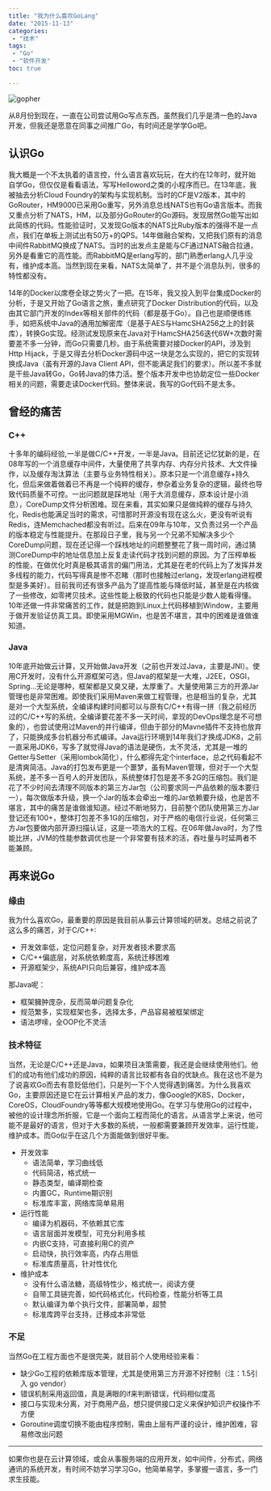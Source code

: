 ```yaml
---
title: "我为什么喜欢GoLang"
date: "2015-11-13"
categories:
 - "技术"
tags:
 - "Go"
 - "软件开发"
toc: true

---
```


![gopher](http://img3.imgtn.bdimg.com/it/u=3850601748,68654193&fm=21&gp=0.jpg)

从8月份到现在，一直在公司尝试用Go写点东西。虽然我们几乎是清一色的Java开发，但我还是愿意在同事之间推广Go，有时间还是学学Go吧。

## 认识Go

我大概是一个不太执着的语言控，什么语言喜欢玩玩，在大约在12年时，就开始自学Go，但仅仅是看看语法，写写Helloword之类的小程序而已。在13年底，我被抽去分析Cloud Foundry的架构与实现机制。当时的CF是V2版本，其中的GoRouter，HM9000已采用Go重写，另外消息总线NATS也有Go语言版本。而我又重点分析了NATS，HM，以及部分GoRouter的Go源码。发现居然Go能写出如此简练的代码。性能验证时，又发现Go版本的NATS比Ruby版本的强得不是一点点，我们在单板上测试出有50万+的QPS。14年做融合架构，又把我们原有的消息中间件RabbitMQ换成了NATS。当时的出发点主是能与CF通过NATS融合拉通，另外是看重它的高性能。而RabbitMQ是erlang写的，部门熟悉erlang人几乎没有，维护成本高。当然到现在来看，NATS太简单了，并不是个消息队列，很多的特性都没有。
<!--more-->
14年的Docker以席卷全球之势火了一把。在15年，我又投入到平台集成Docker的分析，于是又开始了Go语言之旅，重点研究了Docker Distribution的代码，以及由其它部门开发的Index等相关部件的代码（都是基于Go）。自己也是顺便练练手，如把系统中Java的通用加解密库（是基于AES与HamcSHA256之上的封装库），转换Go实现。经测试发现原来在Java对于HamcSHA256迭代6W+次数时需要差不多一分钟，而Go只需要几秒。由于系统需要对接Docker的API，涉及到Http Hijack，于是又得去分析Docker源码中这一块是怎么实现的，把它的实现转换成Java（虽有开源的Java Client API，但不能满足我们的要求）。所以差不多就是干些Java转Go，Go转Java的体力活。整个版本开发中也协助定位一些Docker相关的问题，需要走读Docker代码。整体来说，我写的Go代码不是太多。


## 曾经的痛苦

### C++

十多年的编码经验,一半是做C/C++开发，一半是Java。目前还记忆犹新的是，在08年写的一个消息缓存中间件，大量使用了共享内存、内存分片技术、大文件操作，以及缓存淘汰算法（主要与业务特性相关）。原本只是一个消息缓存+持久化，但后来做着做着已不再是一个纯粹的缓存，参杂着业务复杂的逻辑，最终也导致代码质量不可控。一出问题就是踩地址（用于大消息缓存，原本设计是小消息），CoreDump文件分析困难。现在来看，其实如果只是做纯粹的缓存与持久化，Redis也能满足当时的需求，可惜那时开源没有现在这么火，更没有听说有Redis，连Memchached都没有听过。后来在09年与10年，又负责过另一个产品的版本稳定与性能提升。在那段日子里，我与另一个兄弟不知解决多少个CoreDump问题，现在还记得一个踩栈地址的问题整整花了我一周时间，通过猜测CoreDump中的地址信息加上反复走读代码才找到问题的原因。为了压榨单板的性能，在做优化时真是极其语言的偏门用法，尤其是在老的代码上为了发挥并发多线程的能力，代码写得真是惨不忍睹（那时也接触过erlang，发现erlang进程模型是多美好）。目前我司还有很多产品为了提高性能与降低时延，甚至是在内核做了一些修改，如零拷贝技术。这些性能上极致的代码也只能是少数人能看得懂。10年还做一件非常痛苦的工作，就是把跑到Linux上代码移植到Window，主要用于做开发验证仿真工具。即使采用MGWin，也是苦不堪言，其中的困难是谁做谁知道。

### Java

10年底开始做云计算，又开始做Java开发（之前也开发过Java，主要是JNI）。使用C开发时，没有什么开源框架可选，但Java的框架是一大堆，J2EE，OSGI，Spring...无论是哪种，框架都是又臭又硬，太厚重了。大量使用第三方的开源Jar管理也是非常困难。即使我们采用Maven来做工程管理，也是相当的复杂，尤其是对一个大型系统，全编译构建时间都可以与原有C/C++有得一拼（我之前经历过的C/C++写的系统，全编译要花差不多一天时间，拿现的DevOps理念是不可想象的），也尝试使用过Maven的并行编译，但由于部分的Mavne插件不支持也放弃了，只能换成多台机器分布式编译。Java运行环境到14年我们才换成JDK8，之前一直采用JDK6，写多了就觉得Java的语法是硬伤，太不灵活，尤其是一堆的Getter与Setter（采用lombok简化），什么都得先定个interface，总之代码看起不是清爽简洁。Java的打包发布更是一个噩梦，虽有Maven管理，但对于一个大型系统，差不多一百号人的开发团队，系统整体打包是差不多2G的压缩包。我们是花了不少时间去清理不同版本的第三方Jar包（公司要求同一产品依赖的版本要归一），每次做版本升级，换一个Jar的版本会牵出一堆的Jar依赖要升级，也是苦不堪言，其中的痛苦是谁做谁知道。经过不断地努力，目前整个团队使用第三方Jar登记还有100+，整体打包差不多1G的压缩包，对于严格的电信行业说，任何第三方Jar包要做内部开源扫描认证，这是一项浩大的工程。在06年做Java时，为了性能比拼，JVM的性能参数调优也是一个非常要有技术的活，吞吐量与时延两者不能兼顾。


## 再来说Go

### 缘由

我为什么喜欢Go，最重要的原因是我目前从事云计算领域的研发。总结之前说了这么多的痛苦，对于C/C++:

 * 开发效率低，定位问题复杂，对开发者技术要求高
 * C/C++偏底层，对系统依赖度高，系统迁移困难
 * 开源框架少，系统API只向后兼容，维护成本高

那Java呢：

 * 框架臃肿庞杂，反而简单问题复杂化
 * 规范繁多，实现框架也多，选择太多，产品容易被框架绑定
 * 语法啰嗦，全OOP化不灵活

### 技术特征

当然，无论是C/C++还是Java，如果项目决策需要，我还是会继续使用他们。他们的成功有他们成功的原因，纯粹的语言比较都有各自的优缺点。我在这也不是为了说喜欢Go而去有意贬低他们，只是列一下个人觉得遇到痛苦。为什么我喜欢Go，主要原因还是它在云计算相关产品的发力，像Google的K8S，Docker，CoreOS，CloudFoundry等等都大规模地使用Go。在学习与使用Go的过程中，被他的设计理念所折服，它是一个面向工程而简化的语言。从语言学上来说，他可能不是最好的语言，但对于大多数的系统，一般都需要兼顾开发效率，运行性能，维护成本。而Go似乎在这几个方面能做到很好平衡。

 * 开发效率
    - 语法简单，学习曲线低
    - 代码简洁，格式统一
    - 静态类型，编译期检查
    - 内置GC，Runtime期识别
    - 标准库丰富，网络库简单易用
 * 运行性能
    - 编译为机器码，不依赖其它库
    - 语言层面并发模型，可充分利用多核
    - 内嵌C支持，可直接利用C的资产
    - 启动快，执行效率高，内存占用低
    - 标准库质量高，针对性优化
 * 维护成本
    - 没有什么语法糖，高级特性少，格式统一，阅读方便
    - 自带工具链完善，如代码格式化，代码检查，性能分析等工具
    - 默认编译为单个执行文件，部署简单，超赞
    - 标准库跨平台支持，迁移成本非常低

### 不足

当然Go在工程方面也不是很完美，就目前个人使用经验来看：

 * 缺少Go工程的依赖库版本管理，尤其是使用第三方开源不好控制（注：1.5引入 go vendor）
 * 错误机制采用返回值，真是满眼的if来判断错误，代码相似度高
 * 接口与实现未分离，对于商用产品，想只提供接口定义来保护知识产权操作不方便
 * Goroutine调度切换不能由程序控制，需由上层有严谨的设计，维护困难，容易修改出问题

-----

如果你也是在云计算领域，或会从事服务端的应用开发，如中间件，分布式，网络通讯的系统开发，有时间不妨学习学习Go，他简单易学，多掌握一语言，多一门求生技能。
